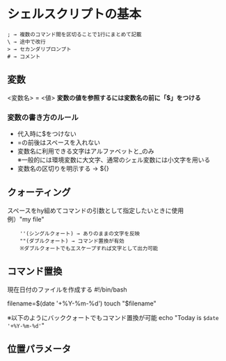 # シェルスクリプトの基本
    ; → 複数のコマンド間を区切ることで1行にまとめて記載
    \ → 途中で改行
    > → セカンダリプロンプト
    # → コメント

## 変数
<変数名> = <値>
**変数の値を参照するには変数名の前に「$」をつける**

### 変数の書き方のルール
- 代入時に$をつけない
- =の前後はスペースを入れない
- 変数名に利用できる文字はアルファベットと_のみ  
  ※一般的には環境変数に大文字、通常のシェル変数には小文字を用いる
- 変数名の区切りを明示する → ${}

## クォーティング
スペースをhy組めてコマンドの引数として指定したいときに使用  
例）"my file"

        ''(シングルクォート) → ありのままの文字を反映
        ""(ダブルクォート) → コマンド置換が有効
        ※ダブルクォートでもエスケープすれば文字として出力可能
## コマンド置換
現在日付のファイルを作成する
#!/bin/bash

filename=$(date '+%Y-%m-%d')
touch "$filename"

※以下のようにバッククォートでもコマンド置換が可能
echo "Today is `$date '+%Y-%m-%d'`"

## 位置パラメータ
